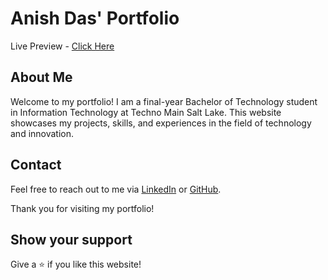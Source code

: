 

# Anish Das' Portfolio

Live Preview - [Click Here](anish-das-portfolio.vercel.app)


## About Me

Welcome to my portfolio! I am a final-year Bachelor of Technology student in Information Technology at Techno Main Salt Lake. This website showcases my projects, skills, and experiences in the field of technology and innovation.



## Contact

Feel free to reach out to me via [LinkedIn](https://www.linkedin.com/in/anish-das-lin/) or [GitHub](https://github.com/Anish-Das-GH).

Thank you for visiting my portfolio!

## Show your support

Give a ⭐ if you like this website!